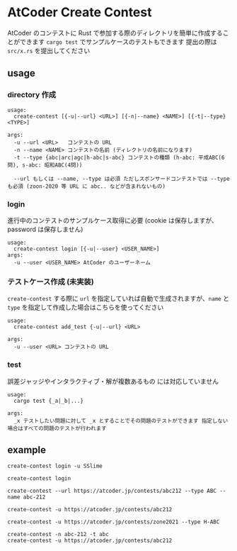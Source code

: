 # AtCoder Create Contest
AtCoder のコンテストに Rust で参加する際のディレクトリを簡単に作成することができます
`cargo test` でサンプルケースのテストもできます
提出の際は `src/x.rs` を提出してください
## usage
### directory 作成
```
usage:
  create-contest [{-u|--url} <URL>] [{-n|--name} <NAME>] [{-t|--type} <TYPE>]

args:
  -u --url <URL>   コンテストの URL
  -n --name <NAME> コンテストの名前 (ディレクトリの名前になります)
  -t --type {abc|arc|agc|h-abc|s-abc} コンテストの種類 (h-abc: 平成ABC(6問), s-abc: 昭和ABC(4問))

  --url もしくは --name, --type は必須 ただしスポンサードコンテストでは --type も必須 (zoon-2020 等 URL に abc.. などが含まれないもの)
```
### login
進行中のコンテストのサンプルケース取得に必要 (cookie は保存しますが、password は保存しません)
```
usage:
  create-contest login [{-u|--user} <USER_NAME>]
args:
  -u --user <USER_NAME> AtCoder のユーザーネーム
```

### テストケース作成 (未実装)
`create-contest` する際に `url` を指定していれば自動で生成されますが、`name` と `type` を指定して作成した場合はこちらを使ってください
```
usage:
  create-contest add_test {-u|--url} <URL>

args:
  -u --user <URL> コンテストの URL
```

### test
誤差ジャッジやインタラクティブ・解が複数あるもの には対応していません
```
usage:
  cargo test {_a|_b|...}

args:
  _x テストしたい問題に対して _x とすることでその問題のテストができます 指定しない場合はすべての問題のテストが行われます
```

## example
```
create-contest login -u SSlime
```
```
create-contest login
```

```
create-contest --url https://atcoder.jp/contests/abc212 --type ABC --name abc-212
```
```
create-contest -u https://atcoder.jp/contests/abc212
```
```
create-contest -u https://atcoder.jp/contests/zone2021 --type H-ABC
```

```
create-contest -n abc-212 -t abc
create-contest -u https://atcoder.jp/contests/abc212
```
